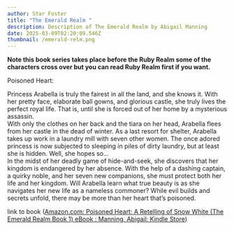 ```yaml
---
author: Star Foster
title: "The Emerald Realm "
description: Description of The Emerald Realm by Abigail Manning
date: 2025-03-09T02:20:09.546Z
thumbnail: /emerald-relm.png
---
```

**N﻿ote this book series takes place before the Ruby Realm some of the characters cross over but you can read Ruby Realm first if you want.**

Poisoned Heart:

Princess Arabella is truly the fairest in all the land, and she knows it. With her pretty face, elaborate ball gowns, and glorious castle, she truly lives the perfect royal life. That is, until she is forced out of her home by a mysterious assassin.\
With only the clothes on her back and the tiara on her head, Arabella flees from her castle in the dead of winter. As a last resort for shelter, Arabella takes up work in a laundry mill with seven other women. The once adored princess is now subjected to sleeping in piles of dirty laundry, but at least she is hidden. Well, she hopes so…\
In the midst of her deadly game of hide-and-seek, she discovers that her kingdom is endangered by her absence. With the help of a dashing captain, a quirky noble, and her seven new companions, she must protect both her life and her kingdom. Will Arabella learn what true beauty is as she navigates her new life as a nameless commoner? While evil builds and secrets unfold, there may be more than her heart that’s poisoned.

link to book ([Amazon.com: Poisoned Heart: A Retelling of Snow White (The Emerald Realm Book 1) eBook : Manning, Abigail: Kindle Store](https://www.amazon.com/Poisoned-Heart-Retelling-White-Emerald-ebook/dp/B09L6LGFBF)﻿)